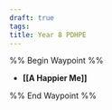 ```yaml
---
draft: true
tags: 
title: Year 8 PDHPE
---
```

%% Begin Waypoint %%
- **[[A Happier Me]]**

%% End Waypoint %%

